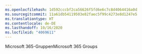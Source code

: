 ```yaml
---
ms.openlocfilehash: 1d592cccbf2ca56626f5fd6e6c7c8d4064416a0d
ms.sourcegitcommit: 11a61db54119503e82faec5f99c4273e8d1247e5
ms.translationtype: HT
ms.contentlocale: de-DE
ms.lasthandoff: 10/16/2020
ms.locfileid: "4069611"
---
```

<span data-ttu-id="7548b-101">Microsoft 365-Gruppen</span><span class="sxs-lookup"><span data-stu-id="7548b-101">Microsoft 365 Groups</span></span>